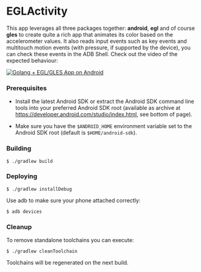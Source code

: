 EGLActivity
===========

This app leverages all three packages together: **android**, **egl**
and of course **gles** to create quite a rich app that animates its color based
on the accelerometer values. It also reads input events such as key events and
multitouch motion events (with pressure, if supported by the device), you can
check these events in the ADB Shell. Check out the video of the expected
behaviour:

[![Golang + EGL/GLES App on Android](https://img.youtube.com/vi/H2cafzATUEw/0.jpg)](https://www.youtube.com/watch?v=H2cafzATUEw)

### Prerequisites

* Install the latest Android SDK or extract the Android SDK command line tools into your preferred Android SDK root (available as archive at https://developer.android.com/studio/index.html, see bottom of page).

* Make sure you have the `$ANDROID_HOME` environment variable set to the Android SDK root (default is `$HOME/android-sdk`).

[example]: https://github.com/xlab/android-go/tree/master/example

### Building

```
$ ./gradlew build
```

### Deploying

```
$ ./gradlew installDebug
```
Use adb to make sure your phone attached correctly:
```
$ adb devices
```

### Cleanup

To remove standalone toolchains you can execute:
```
$ ./gradlew cleanToolchain
```
Toolchains will be regenerated on the next build.